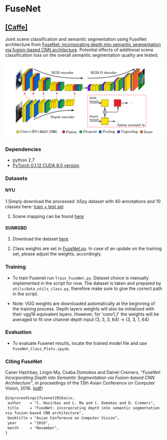 # FuseNet
## [[Caffe]](https://github.com/tum-vision/fusenet)

Joint scene classification and semantic segmentation using FuseNet architecture from [FuseNet: incorporating depth into semantic segmentation via fusion-based CNN architecture](https://vision.in.tum.de/_media/spezial/bib/hazirbasma2016fusenet.pdf). Potential effects of additional scene classification loss on the overall semantic segmentation quality are tested.

<img src="images/framework.png" width="800px"/>

### Dependencies
- python 2.7
- [PyTorch 0.1.12 CUDA 8.0 version](http://pytorch.org/previous-versions/)

### Datasets 

#### NYU

1.Simply download the processed .h5py dataset with 40 annotations and 10 classes here: [train + test set](https://vision.in.tum.de/webarchive/hazirbas/fusenet-pytorch/nyu_class_10_db.h5)

2. Scene mapping can be found [here](utils/nyu_scene_mapping.txt)


#### SUNRGBD

1. Download the dataset [here](https://vision.in.tum.de/webarchive/hazirbas/fusenet-pytorch/sn_class_10_db.h5)

2. Class weights are set in [FuseNet.py](FuseNet.py#L306). In case of an update on the training set, please adjust the weights, accordingly.

### Training
- To train Fusenet run `Train_FuseNet.py`. Dataset choice is manually implemented in the script for now. The dataset is taken and prepared by `utils/data_utils_class.py`, therefore make sure to give the correct path in the script.

- Note: VGG weights are downloaded automatically at the beginning of the training process. Depth layers weights will also be initialized with their vgg16 equivalent layers. However, for 'conv1_1' the weights will be averaged to fit one channel depth input (3, 3, 3, 64) -> (3, 3, 1, 64)

### Evaluation
- To evaluate Fusenet results, locate the trained model file and use `FuseNet_Class_Plots.ipynb`. 

### Citing FuseNet
Caner Hazirbas, Lingni Ma, Csaba Domokos and Daniel Cremers, _"FuseNet: Incorporating Depth into Semantic Segmentation via Fusion-based CNN Architecture"_, in proceedings of the 13th Asian Conference on Computer Vision, 2016. ([pdf](https://vision.in.tum.de/_media/spezial/bib/hazirbasma2016fusenet.pdf))

    @inproceedings{fusenet2016accv,
     author    = "C. Hazirbas and L. Ma and C. Domokos and D. Cremers",
     title     = "FuseNet: incorporating depth into semantic segmentation via fusion-based CNN architecture",
     booktitle = "Asian Conference on Computer Vision",
     year      = "2016",
     month     = "November",
    }
